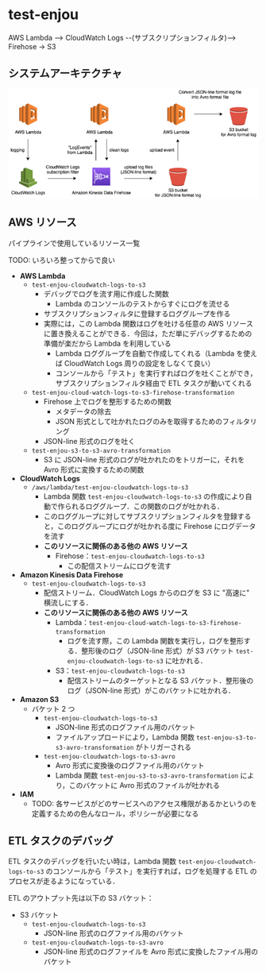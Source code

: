 # test-enjou

AWS Lambda --> CloudWatch Logs --(サブスクリプションフィルタ)--> Firehose -> S3

## システムアーキテクチャ

![img](./docs/img/test-enjou-system-architecture.png)

## AWS リソース

パイプラインで使用しているリソース一覧

TODO: いろいろ整ってからで良い

- **AWS Lambda**
  - `test-enjou-cloudwatch-logs-to-s3`
    - デバッグでログを流す用に作成した関数
      - Lambda のコンソールのテストからすぐにログを流せる
    - サブスクリプションフィルタに登録するロググループを作る
    - 実際には，この Lambda 関数はログを吐ける任意の AWS リソースに置き換えることができる．今回は，ただ単にデバッグするための準備が楽だから Lambda を利用している
      - Lambda ロググループを自動で作成してくれる（Lambda を使えば CloudWatch Logs 周りの設定をしなくて良い）
      - コンソールから「テスト」を実行すればログを吐くことができ，サブスクリプションフィルタ経由で ETL タスクが動いてくれる
  - `test-enjou-cloud-watch-logs-to-s3-firehose-transformation`
    - Firehose 上でログを整形するための関数
      - メタデータの除去
      - JSON 形式として吐かれたログのみを取得するためのフィルタリング
    - JSON-line 形式のログを吐く
  - `test-enjou-s3-to-s3-avro-transformation`
    - S3 に JSON-line 形式のログが吐かれたのをトリガーに，それを Avro 形式に変換するための関数
- **CloudWatch Logs**
  - `/aws/lambda/test-enjou-cloudwatch-logs-to-s3`
    - Lambda 関数 `test-enjou-cloudwatch-logs-to-s3` の作成により自動で作られるロググループ．この関数のログが吐かれる．
    - このロググループに対してサブスクリプションフィルタを登録すると，このロググループにログが吐かれる度に Firehose にログデータを流す
    - **このリソースに関係のある他の AWS リソース**
      - Firehose：`test-enjou-cloudwatch-logs-to-s3`
        - この配信ストリームにログを流す
- **Amazon Kinesis Data Firehose**
  - `test-enjou-cloudwatch-logs-to-s3`
    - 配信ストリーム．CloudWatch Logs からのログを S3 に "高速に" 横流しにする．
    - **このリソースに関係のある他の AWS リソース**
      - Lambda：`test-enjou-cloud-watch-logs-to-s3-firehose-transformation`
        - ログを流す際，この Lambda 関数を実行し，ログを整形する．整形後のログ（JSON-line 形式）が S3 バケット `test-enjou-cloudwatch-logs-to-s3` に吐かれる．
      - S3：`test-enjou-cloudwatch-logs-to-s3`
        - 配信ストリームのターゲットとなる S3 バケット．整形後のログ（JSON-line 形式）がこのバケットに吐かれる．
- **Amazon S3**
  - バケット 2 つ
    - `test-enjou-cloudwatch-logs-to-s3`
      - JSON-line 形式のログファイル用のバケット
      - ファイルアップロードにより，Lambda 関数 `test-enjou-s3-to-s3-avro-transformation` がトリガーされる
    - `test-enjou-cloudwatch-logs-to-s3-avro`
      - Avro 形式に変換後のログファイル用のバケット
      - Lambda 関数 `test-enjou-s3-to-s3-avro-transformation` により，このバケットに Avro 形式のファイルが吐かれる
- **IAM**
  - TODO: 各サービスがどのサービスへのアクセス権限があるかというのを定義するための色んなロール，ポリシーが必要になる

## ETL タスクのデバッグ

ETL タスクのデバッグを行いたい時は，Lambda 関数 `test-enjou-cloudwatch-logs-to-s3` のコンソールから「テスト」を実行すれば，ログを処理する ETL のプロセスが走るようになっている．

ETL のアウトプット先は以下の S3 バケット：

- S3 バケット
  - `test-enjou-cloudwatch-logs-to-s3`
    - JSON-line 形式のログファイル用のバケット
  - `test-enjou-cloudwatch-logs-to-s3-avro`
    - JSON-line 形式のログファイルを Avro 形式に変換したファイル用のバケット
